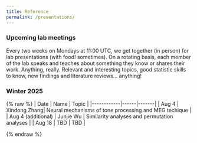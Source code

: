 ```yaml
---
title: Reference
permalink: /presentations/
---
```


### Upcoming lab meetings

Every two weeks on Mondays at 11:00 UTC, we get together (in person) for lab presentations (with food! sometimes).
On a rotating basis, each member of the lab speaks and teaches about something they know or shares their work. 
Anything, really. Relevant and interesting topics, good statistic skills to know, new findings and literature reviews... anything!

### Winter 2025
{% raw %}
| Date       | Name | Topic |
|------------|------|-------|
| Aug 4      | Xindong Zhang| Neural mechanisms of tone processing and MEG techique |
| Aug 4 (additional) | Junjie Wu  | Similarity analyses and permutation analyses   |
| Aug 18      | TBD | TBD |


{% endraw %}


